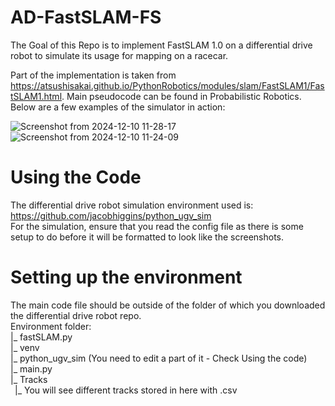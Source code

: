 # AD-FastSLAM-FS
The Goal of this Repo is to implement FastSLAM 1.0 on a differential drive robot to simulate its usage for mapping on a racecar.

Part of the implementation is taken from https://atsushisakai.github.io/PythonRobotics/modules/slam/FastSLAM1/FastSLAM1.html.
Main pseudocode can be found in Probabilistic Robotics. Below are a few examples of the simulator in action:

<p align="center">
  <src=![Screenshot from 2024-12-10 11-24-09](https://github.com/user-attachments/assets/6077afee-4d27-4af9-8013-1abb758d9c12)>
  <src=https://github.com/user-attachments/assets/484d1241-41bb-4379-b037-595ea18fe597>
</p>

![Screenshot from 2024-12-10 11-28-17](https://github.com/user-attachments/assets/484d1241-41bb-4379-b037-595ea18fe597)
![Screenshot from 2024-12-10 11-24-09](https://github.com/user-attachments/assets/6077afee-4d27-4af9-8013-1abb758d9c12) 

# Using the Code
The differential drive robot simulation environment used is: https://github.com/jacobhiggins/python_ugv_sim <br />
For the simulation, ensure that you read the config file as there is some setup to do before it will be formatted to look like the screenshots. <br />

# Setting up the environment
The main code file should be outside of the folder of which you downloaded the differential drive robot repo. <br />
Environment folder: <br />
|_ fastSLAM.py <br />
|_ venv <br />
|_ python_ugv_sim (You need to edit a part of it - Check Using the code) <br />
|_ main.py <br />
|_ Tracks <br />
&ensp;|_ You will see different tracks stored in here with .csv <br />
